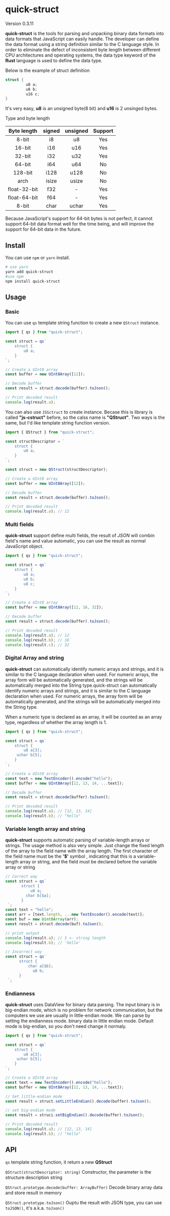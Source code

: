 # quick-struct

Version 0.3.11

**quick-struct** is the tools for parsing and unpacking binary data formats into data formats that JavaScript can easily handle. The developer can define the data format using a string definition similar to the C language style. In order to eliminate the defect of inconsistent byte length between different CPU architectures and operating systems, the data type keyword of the **Rust** language is used to define the data type.

Below is the example of struct definition

```c
struct {
         u8 a;
         u8 b;
         u16 c;
}
```

It's very easy, **u8** is an unsigned byte(8 bit) and **u16** is 2 unsinged bytes.

Type and byte length

| Byte length  | signed | unsigned | Support |
| :----------: | :----: | :------: | :-----: |
|    8-bit     |   i8   |    u8    |   Yes   |
|    16-bit    |  i16   |   u16    |   Yes   |
|    32-bit    |  i32   |   u32    |   Yes   |
|    64-bit    |  i64   |   u64    |   No    |
|   128-bit    |  i128  |   u128   |   No    |
|     arch     | isize  |  usize   |   No    |
| float-32-bit |  f32   |    -     |   Yes   |
| float-64-bit |  f64   |    -     |   Yes   |
|    8-bit     |  char  |  uchar   |   Yes   |

Because JavaScript's support for 64-bit bytes is not perfect, it cannot support 64-bit data format well for the time being, and will improve the support for 64-bit data in the future.

## Install

You can use `npm` or `yarn` install.

```bash
# use yarn
yarn add quick-struct
#use npm
npm install quick-struct
```

## Usage

### Basic

You can use `qs` template string function to create a new `QStruct` instance.

```javascript
import { qs } from "quick-struct";

const struct = qs`
    struct {
        u8 a;
    }
`;

// Create a UInt8 array
const buffer = new UInt8Aray([12]);

// Decode buffer
const result = struct.decode(buffer).toJson();

// Print decoded result
console.log(result.a);
```

You can also use `JSSctruct` to create instance. Becase this is library is called **"js-cstruct"** before, so the calss name is **"QStruct"**. Two ways is the same, but I'd like template string function version.

```javascript
import { QStruct } from "quick-struct";

const structDescriptor = `
    struct {
        u8 a;
    }
`;

const struct = new QStruct(structDescriptor);

// Create a UInt8 array
const buffer = new UInt8Aray([12]);

// Decode buffer
const result = struct.decode(buffer).toJson();

// Print decoded result
console.log(result.a); // 12
```

### Multi fields

**quick-struct** support define multi fields, the result of _JSON_ will combin field's name and value automatic, you can use the result as normal JavaScript object.

```javascript
import { qs } from "quick-struct";

const struct = qs`
    struct {
        u8 a;
        u8 b;
        u8 c;
    }
`;

// Create a UInt8 array
const buffer = new UInt8Aray([12, 16, 32]);

// Decode buffer
const result = struct.decode(buffer).toJson();

// Print decoded result
console.log(result.a); // 12
console.log(result.b); // 16
console.log(result.c); // 32
```

### Digital Array and string

**quick-struct** can automatically identify numeric arrays and strings, and it is similar to the C language declaration when used. For numeric arrays, the array form will be automatically generated, and the strings will be automatically merged into the String type.quick-struct can automatically identify numeric arrays and strings, and it is similar to the C language declaration when used. For numeric arrays, the array form will be automatically generated, and the strings will be automatically merged into the String type.

When a numeric type is declared as an array, it will be counted as an array type, regardless of whether the array length is 1.

```javascript
import { qs } from "quick-struct";

const struct = qs`
    struct {
        u8 a[3];
     uchar b[5];
    }
`;

// Create a UInt8 array
const text = new TextEncoder().encode("hello");
const buffer = new UInt8Aray([12, 13, 14, ...text]);

// Decode buffer
const result = struct.decode(buffer).toJson();

// Print decoded result
console.log(result.a); // [12, 13, 14]
console.log(result.b); // "hello"
```

### Variable length array and string

**quick-struct** supports automatic parsing of variable-length arrays or strings. The usage method is also very simple. Just change the fixed length of the array to the field name with the array length. The first character of the field name must be the **'\$'** symbol , indicating that this is a variable-length array or string, and the field must be declared before the variable array or string

```javascript
// Correct way
const struct = qs`
       struct {
           u8 a;
         char b[$a];
       }
 `;
const text = "hello";
const arr = [text.length, ...new TextEncoder().encode(text)];
const buf = new Uint8Array(arr);
const result = struct.decode(buf).toJson();

// print output
console.log(result.a); // 5 <- string length
console.log(result.b); // 'hello'

// Incorrect way
const struct = qs`
      struct {
          char a[$b];
            u8 b;
      }
 `;
```

### Endianness

**quick-struct** uses DataView for binary data parsing. The input binary is in big-endian mode, which is no problem for network communication, but the computers we use are usually in little-endian mode. We can parse by setting the endianness mode. binary data in little endian mode. Default mode is big-endian, so you don't need change it normaly.

```javascript
import { qs } from "quick-struct";

const struct = qs`
    struct {
        u8 a[3];
     uchar b[5];
    }
`;

// Create a UInt8 array
const text = new TextEncoder().encode("hello");
const buffer = new UInt8Aray([12, 13, 14, ...text]);

// Set little-endian mode
const result = struct.setLittleEndian().decode(buffer).toJson();

// set big-endian mode
const result = struci.setBigEndian().decode(buffer).toJson();

// Print decoded result
console.log(result.a); // [12, 13, 14]
console.log(result.b); // "hello"
```

## API

`qs` template string function, it return a new **QStruct**

`QStruct(structDescriptor: string)` Constructor, the parameter is the structure description string

`QStruct.prototype.decode(buffer: ArrayBuffer)` Decode binary array data and store result in memory

`QStruct.prototype.toJson()` Ouptu the result with JSON type, you can use `toJSON()`, it's a.k.a. `toJson()`
